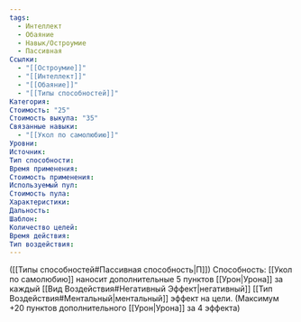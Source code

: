 ```yaml
---
tags:
  - Интеллект
  - Обаяние
  - Навык/Остроумие
  - Пассивная
Ссылки:
  - "[[Остроумие]]"
  - "[[Интеллект]]"
  - "[[Обаяние]]"
  - "[[Типы способностей]]"
Категория: 
Стоимость: "25"
Стоимость выкупа: "35"
Связанные навыки:
  - "[[Укол по самолюбию]]"
Уровни:
Источник:
Тип способности:
Время применения:
Стоимость применения:
Используемый пул:
Стоимость пула:
Характеристики:
Дальность:
Шаблон:
Количество целей:
Время действия:
Тип воздействия:
---
```

([[Типы способностей#Пассивная способность|П]]) Способность: [[Укол по самолюбию]] наносит дополнительные 5 пунктов [[Урон|Урона]] за каждый [[Вид Воздействия#Негативный Эффект|негативный]] [[Тип Воздействия#Ментальный|ментальный]] эффект на цели. 
(Максимум +20 пунктов дополнительного [[Урон|Урона]] за 4 эффекта)